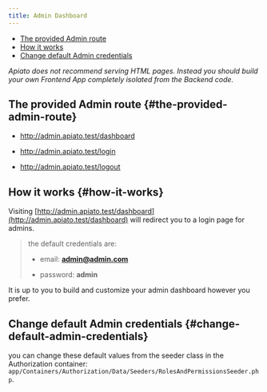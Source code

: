```yaml
---
title: Admin Dashboard
---
```


- [The provided Admin route](#the-provided-admin-route)
- [How it works](#how-it-works)
- [Change default Admin credentials](#change-default-admin-credentials)

*Apiato does not recommend serving HTML pages. Instead you should build your own Frontend App completely isolated from the Backend code.*

## The provided Admin route {#the-provided-admin-route}

- http://admin.apiato.test/dashboard

- http://admin.apiato.test/login

- http://admin.apiato.test/logout

## How it works {#how-it-works}

Visiting [http://admin.apiato.test/dashboard](http://admin.apiato.test/dashboard) will redirect you to a login page for admins.

> the default credentials are:
>
> - email: **admin@admin.com**
>
> - password: **admin**

It is up to you to build and customize your admin dashboard however you prefer.

## Change default Admin credentials {#change-default-admin-credentials}

you can change these default values from the seeder class in the Authorization container: `app/Containers/Authorization/Data/Seeders/RolesAndPermissionsSeeder.php`.
